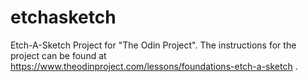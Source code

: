 # etchasketch
Etch-A-Sketch Project for "The Odin Project".
The instructions for the project can be found at https://www.theodinproject.com/lessons/foundations-etch-a-sketch .
